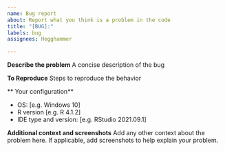 ```yaml
---
name: Bug report
about: Report what you think is a problem in the code
title: "[BUG]:"
labels: bug
assignees: Hegghammer

---
```


**Describe the problem**
A concise description of the bug

**To Reproduce**
Steps to reproduce the behavior

** Your configuration**
 - OS: [e.g. Windows 10]
 - R version [e.g. R 4.1.2]
 - IDE type and version: [e.g. RStudio 2021.09.1]

**Additional context and screenshots**
Add any other context about the problem here. If applicable, add screenshots to help explain your problem.
